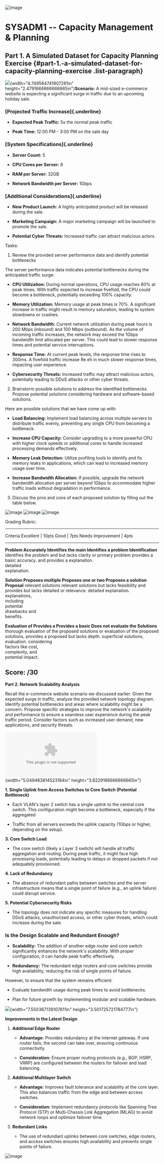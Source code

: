 ![image](https://github.com/user-attachments/assets/93de4871-4639-4e57-8ce9-c1a059c4e421)


# SYSADM1 -- Capacity Management & Planning

## Part 1. A Simulated Dataset for Capacity Planning Exercise {#part-1.-a-simulated-dataset-for-capacity-planning-exercise .list-paragraph}

![](vertopal_90644493138445dc8ca6b8a687f7672a/media/image2.png){width="4.749564741907261in"
height="2.4791666666666665in"}**Scenario:** A mid-sized e-commerce
website is expecting a significant surge in traffic due to an upcoming
holiday sale.

### [Projected Traffic Increase]{.underline}

-   **Expected Peak Traffic:** 5x the normal peak traffic

-   **Peak Time:** 12:00 PM - 3:00 PM on the sale day

### [System Specifications]{.underline}

-   **Server Count:** 5

-   **CPU Cores per Server:** 8

-   **RAM per Server:** 32GB

-   **Network Bandwidth per Server:** 1Gbps

### [Additional Considerations]{.underline}

-   **New Product Launch:** A highly anticipated product will be
    released during the sale.

-   **Marketing Campaign:** A major marketing campaign will be launched
    to promote the sale.

-   **Potential Cyber Threats:** Increased traffic can attract malicious
    actors.

Tasks:

1.  Review the provided server performance data and identify potential
    bottlenecks

The server performance data indicates potential bottlenecks during the
anticipated traffic surge:

-   **CPU Utilization:** During normal operations, CPU usage reaches 60%
    at peak times. With traffic expected to increase fivefold, the CPU
    could become a bottleneck, potentially exceeding 100% capacity.

-   **Memory Utilization:** Memory usage at peak times is 70%. A
    significant increase in traffic might result in memory saturation,
    leading to system slowdowns or crashes.

-   **Network Bandwidth:** Current network utilization during peak hours
    is 200 Mbps (inbound) and 100 Mbps (outbound). As the volume of
    incoming traffic increases, the network may exceed the 1Gbps
    bandwidth limit allocated per server. This could lead to slower
    response times and potential service interruptions.

-   **Response Time:** At current peak levels, the response time rises
    to 300ms. A fivefold traffic increase Re eh in much slower response
    times, impacting user experience.

-   **Cybersecurity Threats:** Increased traffic may attract malicious
    actors, potentially leading to DDoS attacks or other cyber threats.

2.  Brainstorm possible solutions to address the identified bottlenecks.
    Propose potential solutions considering hardware and software-based
    solutions.

Here are possible solutions that we have come up with:

-   **Load Balancing:** Implement load balancing across multiple servers
    to distribute traffic evenly, preventing any single CPU from
    becoming a bottleneck.

-   **Increase CPU Capacity:** Consider upgrading to a more powerful CPU
    with higher clock speeds or additional cores to handle increased
    processing demands effectively.

-   **Memory Leak Detection:** Utilize profiling tools to identify and
    fix memory leaks in applications, which can lead to increased memory
    usage over time.

-   **Increase Bandwidth Allocation:** If possible, upgrade the network
    bandwidth allocation per server beyond 1Gbps to accommodate higher
    traffic loads without degradation in performance.

3.  Discuss the pros and cons of each proposed solution by filling out
    the table below.

![image](https://github.com/user-attachments/assets/bd0bb6e2-81c0-4cae-9312-6eaab4343aac)
![image](https://github.com/user-attachments/assets/eb8cfe46-a8c9-4f89-b696-491c65096cd2)
![image](https://github.com/user-attachments/assets/a54aba9f-6625-4545-baa1-b131972e0e21)


Grading Rubric:

  -------------------------------------------------------------------------------
  Criteria           Excellent \| 10pts Good \| 7pts        Needs Improvement \|
                                                            4pts
  ------------------ ------------------ ------------------- ---------------------
  **Problem          Accurately         Identifies the main Identifies a problem
  Identification**   identifies the     problem and         but lacks clarity or
                     primary problem    provides a basic    accuracy.
                     and provides a     explanation.        
                     detailed                               
                     explanation.                           

  **Solution         Proposes multiple  Proposes one or two Proposes a solution
  Proposal**         relevant solutions relevant solutions  but lacks feasibility
                     and provides       but lacks detailed  or relevance.
                     detailed           explanation.        
                     explanations,                          
                     including                              
                     potential                              
                     drawbacks and                          
                     benefits.                              

  **Evaluation of    Provides a         Provides a basic    Does not evaluate the
  Solutions**        thorough           evaluation of the   proposed solutions or
                     evaluation of the  proposed solutions, provides a
                     proposed           but lacks depth.    superficial
                     solutions,                             evaluation.
                     considering                            
                     factors like cost,                     
                     complexity, and                        
                     potential impact.                      

  Score:                                                    /30
  -------------------------------------------------------------------------------

**Part 2. Network Scalability Analysis**

Recall the e-commerce website scenario we discussed earlier. Given the
expected surge in traffic, analyze the provided network topology
diagram. Identify potential bottlenecks and areas where scalability
might be a concern. Propose specific strategies to improve the
network\'s scalability and performance to ensure a seamless user
experience during the peak traffic period. Consider factors such as
increased user demand, new applications, and security threats.

![](vertopal_90644493138445dc8ca6b8a687f7672a/media/image3.bin){width="5.049483814523184in"
height="3.8229166666666665in"}

**1. Single Uplink from Access Switches to Core Switch (Potential
Bottleneck)**

-   Each VLAN's layer 2 switch has a single uplink to the central core
    switch. This configuration might become a bottleneck, especially if
    the aggregated

-   Traffic from all servers exceeds the uplink capacity (1Gbps or
    higher, depending on the setup).

**3. Core Switch Load**

-   The core switch (likely a Layer 3 switch) will handle all traffic
    aggregation and routing. During peak traffic, it might face high
    processing loads, potentially leading to delays or dropped packets
    if not adequately provisioned.

**4. Lack of Redundancy**

-   The absence of redundant paths between switches and the server
    infrastructure means that a single point of failure (e.g., an uplink
    failure) could disrupt service.

**5. Potential Cybersecurity Risks**

-   The topology does not indicate any specific measures for handling
    DDoS attacks, unauthorized access, or other cyber threats, which
    could increase during the sale.

### 

### 

### 

### Is the Design Scalable and Redundant Enough?

-   **Scalability:** The addition of another edge router and core switch
    significantly enhances the network's scalability. With proper
    configuration, it can handle peak traffic effectively.

-   **Redundancy:** The redundant edge routers and core switches provide
    high availability, reducing the risk of single points of failure.

However, to ensure that the system remains efficient:

-   Evaluate bandwidth usage during peak times to avoid bottlenecks.

-   Plan for future growth by implementing modular and scalable
    hardware.

![](vertopal_90644493138445dc8ca6b8a687f7672a/media/image4.png){width="7.550387139107611in"
height="3.501725721784777in"}

**Improvements in the Latest Design**

1.  **Additional Edge Router**

    -   **Advantage:** Provides redundancy at the internet gateway. If
        one router fails, the second can take over, ensuring continuous
        connectivity.

    -   **Consideration:** Ensure proper routing protocols (e.g., BGP,
        HSRP, VRRP) are configured between the routers for failover and
        load balancing.

2.  **Additional Multilayer Switch**

    -   **Advantage:** Improves fault tolerance and scalability at the
        core layer. This also balances traffic from the edge and between
        access switches.

    -   **Consideration:** Implement redundancy protocols like Spanning
        Tree Protocol (STP) or Multi-Chassis Link Aggregation (MLAG) to
        avoid network loops and optimize failover time.

3.  **Redundant Links**

    -   The use of redundant uplinks between core switches, edge
        routers, and access switches ensures high availability and
        prevents single points of failure.

![image](https://github.com/user-attachments/assets/f704af27-f162-40c9-87e9-da3090d68d32)

